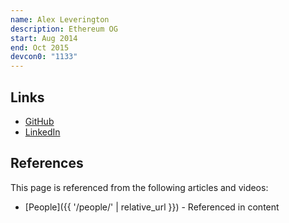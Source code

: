 ```yaml
---
name: Alex Leverington
description: Ethereum OG
start: Aug 2014
end: Oct 2015
devcon0: "1133"
---
```


## Links
- [GitHub](https://github.com/subtly)
- [LinkedIn](https://www.linkedin.com/in/alexleverington/)

## References

This page is referenced from the following articles and videos:

- [People]({{ '/people/' | relative_url }}) - Referenced in content
